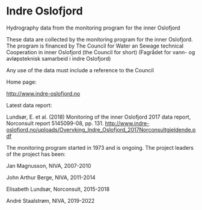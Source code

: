 # Indre Oslofjord
Hydrography data from the monitoring program for the inner Oslofjord

These data are collected by the monitoring program for the inner Oslofjord.
The program is financed by 
The Council for Water an Sewage technical Cooperation in inner Oslofjord 
(the Council for short)
(Fagrådet for vann- og avløpsteknisk samarbeid i indre Oslofjord)

Any use of the data must include a reference to the Council

Home page:

http://www.indre-oslofjord.no

Latest data report:

Lundsør, E. et al. (2018)
Monitoring of the inner Oslofjord 2017 data report, 
Norconsult report 5145099-08, pp. 131.
http://www.indre-oslofjord.no/uploads/Overvking_Indre_Oslofjord_2017Norconsultgjeldende.pdf

The monitoring program started in 1973 and is ongoing.
The project leaders of the project has been:

Jan Magnusson, NIVA, 2007-2010

John Arthur Berge, NIVA, 2011-2014

Elisabeth Lundsør, Norconsult, 2015-2018

André Staalstrøm, NIVA, 2019-2022

